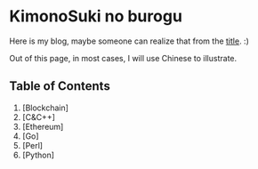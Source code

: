 # KimonoSuki no burogu

Here is my blog, maybe someone can realize that from the [title](#KimonoSuki-no-burogu). :)

Out of this page, in most cases, I will use Chinese to illustrate.

## Table of Contents

1. [Blockchain]
1. [C&C++]
1. [Ethereum]
1. [Go]
1. [Perl]
1. [Python]